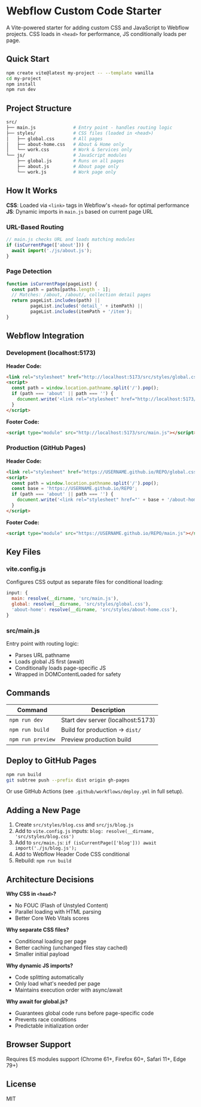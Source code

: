 # Webflow Custom Code Starter

A Vite-powered starter for adding custom CSS and JavaScript to Webflow projects. CSS loads in `<head>` for performance, JS conditionally loads per page.

## Quick Start

```bash
npm create vite@latest my-project -- --template vanilla
cd my-project
npm install
npm run dev
```

## Project Structure

```bash
src/
├── main.js              # Entry point - handles routing logic
├── styles/              # CSS files (loaded in <head>)
│   ├── global.css       # All pages
│   ├── about-home.css   # About & Home only
│   └── work.css         # Work & Services only
└── js/                  # JavaScript modules
    ├── global.js        # Runs on all pages
    ├── about.js         # About page only
    └── work.js          # Work page only
```

## How It Works

**CSS**: Loaded via `<link>` tags in Webflow's `<head>` for optimal performance
**JS**: Dynamic imports in `main.js` based on current page URL

### URL-Based Routing

```javascript
// main.js checks URL and loads matching modules
if (isCurrentPage(['about'])) {
  await import('./js/about.js');
}
```

### Page Detection

```javascript
function isCurrentPage(pageList) {
  const path = paths[paths.length - 1];
  // Matches: /about, /about/, collection detail pages
  return pageList.includes(path) || 
         pageList.includes('detail_' + itemPath) || 
         pageList.includes(itemPath + '/item');
}
```

## Webflow Integration

### Development (localhost:5173)

**Header Code:**

```html
<link rel="stylesheet" href="http://localhost:5173/src/styles/global.css">
<script>
  const path = window.location.pathname.split('/').pop();
  if (path === 'about' || path === '') {
    document.write('<link rel="stylesheet" href="http://localhost:5173/src/styles/about-home.css">');
  }
</script>
```

**Footer Code:**

```html
<script type="module" src="http://localhost:5173/src/main.js"></script>
```

### Production (GitHub Pages)

**Header Code:**

```html
<link rel="stylesheet" href="https://USERNAME.github.io/REPO/global.css">
<script>
  const path = window.location.pathname.split('/').pop();
  const base = 'https://USERNAME.github.io/REPO';
  if (path === 'about' || path === '') {
    document.write('<link rel="stylesheet" href="' + base + '/about-home.css">');
  }
</script>
```

**Footer Code:**

```html
<script type="module" src="https://USERNAME.github.io/REPO/main.js"></script>
```

## Key Files

### vite.config.js

Configures CSS output as separate files for conditional loading:

```javascript
input: {
  main: resolve(__dirname, 'src/main.js'),
  global: resolve(__dirname, 'src/styles/global.css'),
  'about-home': resolve(__dirname, 'src/styles/about-home.css'),
}
```

### src/main.js

Entry point with routing logic:

- Parses URL pathname
- Loads global JS first (await)
- Conditionally loads page-specific JS
- Wrapped in DOMContentLoaded for safety

## Commands

| Command | Description |
|---------|-------------|
| `npm run dev` | Start dev server (localhost:5173) |
| `npm run build` | Build for production → `dist/` |
| `npm run preview` | Preview production build |

## Deploy to GitHub Pages

```bash
npm run build
git subtree push --prefix dist origin gh-pages
```

Or use GitHub Actions (see `.github/workflows/deploy.yml` in full setup).

## Adding a New Page

1. Create `src/styles/blog.css` and `src/js/blog.js`
2. Add to `vite.config.js` inputs: `blog: resolve(__dirname, 'src/styles/blog.css')`
3. Add to `src/main.js`: `if (isCurrentPage(['blog'])) await import('./js/blog.js');`
4. Add to Webflow Header Code CSS conditional
5. Rebuild: `npm run build`

## Architecture Decisions

**Why CSS in `<head>`?**

- No FOUC (Flash of Unstyled Content)
- Parallel loading with HTML parsing
- Better Core Web Vitals scores

**Why separate CSS files?**

- Conditional loading per page
- Better caching (unchanged files stay cached)
- Smaller initial payload

**Why dynamic JS imports?**

- Code splitting automatically
- Only load what's needed per page
- Maintains execution order with async/await

**Why await for global.js?**

- Guarantees global code runs before page-specific code
- Prevents race conditions
- Predictable initialization order

## Browser Support

Requires ES modules support (Chrome 61+, Firefox 60+, Safari 11+, Edge 79+)

## License

MIT
